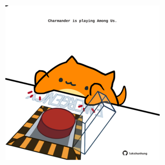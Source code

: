 <!-- built at 27/06/2022, 16:01:05 UTC -->
<p align="center">
  <img width="500" height="500" src="./ReadmeImage.svg">
</p>
